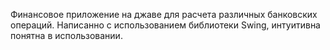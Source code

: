 Финансовое приложение на джаве для расчета различных банковских операций. 
Написанно с использованием библиотеки Swing, интуитивна понятна в использовании.
